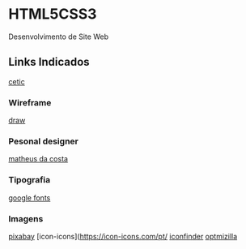 # HTML5CSS3
Desenvolvimento de Site Web
## Links Indicados
[cetic](https://www.cetic.br)
### Wireframe
[draw](https://app.diagrams.net/)
### Pesonal designer
[matheus da costa](http://matheusdacosta.art.br/)
### Tipografia
[google fonts](https://fonts.google.com/)
### Imagens
[pixabay](https://pixabay.com/pt/)
[icon-icons](https://icon-icons.com/pt/
[iconfinder](https://www.iconfinder.com)
[optmizilla](https://imagecompressor.cm/pt/)